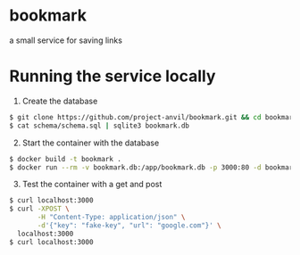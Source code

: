 # bookmark
a small service for saving links

# Running the service locally

1. Create the database

```sh
$ git clone https://github.com/project-anvil/bookmark.git && cd bookmark
$ cat schema/schema.sql | sqlite3 bookmark.db
```

2. Start the container with the database

```sh
$ docker build -t bookmark .
$ docker run --rm -v bookmark.db:/app/bookmark.db -p 3000:80 -d bookmark
```
3. Test the container with a get and post

```sh
$ curl localhost:3000
$ curl -XPOST \
       -H "Content-Type: application/json" \
       -d'{"key": "fake-key", "url": "google.com"}' \
  localhost:3000
$ curl localhost:3000
```
